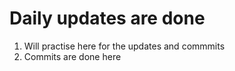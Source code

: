 # Daily updates are done 

1. Will practise here for the updates and commmits
2. Commits are done here
